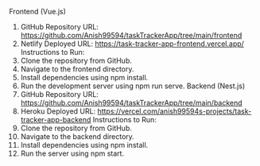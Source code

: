 Frontend (Vue.js)
  1. GitHub Repository URL: https://github.com/Anish99594/taskTrackerApp/tree/main/frontend
  2. Netlify Deployed URL: https://task-tracker-app-frontend.vercel.app/
Instructions to Run:
  1. Clone the repository from GitHub.
  2. Navigate to the frontend directory.
  3. Install dependencies using npm install.
  4. Run the development server using npm run serve.
Backend (Nest.js)
  1. GitHub Repository URL: https://github.com/Anish99594/taskTrackerApp/tree/main/backend
  2. Heroku Deployed URL: https://vercel.com/anish99594s-projects/task-tracker-app-backend
Instructions to Run:
  1. Clone the repository from GitHub.
  2. Navigate to the backend directory.
  3. Install dependencies using npm install.
  4. Run the server using npm start.
